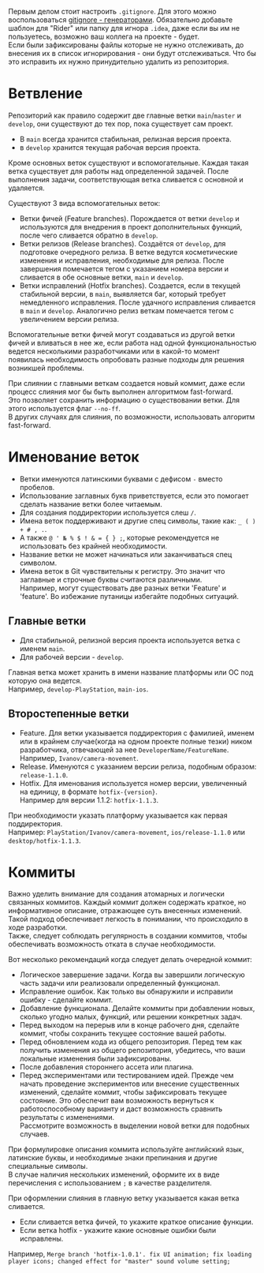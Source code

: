 Первым делом стоит настроить `.gitignore`. Для этого можно воспользоваться [gitignore - генераторами](https://www.toptal.com/developers/gitignore). Обязательно добавьте шаблон для "Rider" или папку для игнора `.idea`, даже если вы им не пользуетесь, возможно ваш коллега на проекте - будет.  
Если были зафиксированы файлы которые не нужно отслеживать, до внесения их в список игнорирования - они будут отслеживаться. Что бы это исправить их нужно принудительно удалить из репозитория.

# Ветвление

Репозиторий как правило содержит две главные ветки `main`/`master` и `develop`, они существуют до тех пор, пока существует сам проект.  
- В `main` всегда хранится стабильная, релизная версия проекта. 
- в `develop` хранится текущая рабочая версия проекта.

Кроме основных веток существуют и вспомогательные. Каждая такая ветка существует для работы над определенной задачей. После выполнения задачи, соответствующая ветка сливается с основной и удаляется.

Существуют 3 вида вспомогательных веток:
- Ветки фичей (Feature branches). Порождается от ветки `develop` и используются для внедрения в проект дополнительных функций, после чего сливается обратно в `develop`.
- Ветки релизов (Release branches). Создаётся от `develop`, для подготовке очередного релиза. В ветке ведутся косметические изменения и исправления, необходимые для релиза. После завершения помечается тегом с указанием номера версии и сливается в обе основные ветки, `main` и `develop`.
- Ветки исправлений (Hotfix branches). Создается, если в текущей стабильной версии, в `main`, выявляется баг, который требует немедленного исправления. После удачного исправления сливается в `main` и `develop`. Аналогично релиз веткам помечается тегом с увеличением версии релиза.

Вспомогательные ветки фичей могут создаваться из другой ветки фичей и вливаться в нее же, если работа над одной функциональностью ведется несколькими разработчиками или в какой-то момент появилась необходимость опробовать разные подходы для решения возникшей проблемы.

При слиянии с главными веткам создается новый коммит, даже если процесс слияния мог бы быть выполнен алгоритмом fast-forward.  
Это позволяет сохранить информацию о существовании ветки. Для этого используется флаг `--no-ff`.  
В других случаях для слияния, по возможности, использовать алгоритм fast-forward.

# Именование веток

- Ветки именуются латинскими буквами с дефисом `-` вместо пробелов.  
- Использование заглавных букв приветствуется, если это помогает сделать название ветки более читаемым.  
- Для создания поддиректории используется слеш `/`.  
- Имена веток поддерживают и другие спец символы, такие как: `_ ( ) + # , .`.  
- А также `@ ' № % $ ! & = { } ;`, которые рекомендуется не использовать без крайней необходимости.  
- Название ветки не может начинаться или заканчиваться спец символом.  
- Имена веток в Git чувствительны к регистру. Это значит что заглавные и строчные буквы считаются различными.  
Например, могут существовать две разных ветки 'Feature' и 'feature'. Во избежание путаницы избегайте подобных ситуаций.

## Главные ветки

- Для стабильной, релизной версия проекта используется ветка с именем `main`. 
- Для рабочей версии - `develop`.

Главная ветка может хранить в имени название платформы или ОС под которую она ведется.  
Например, `develop-PlayStation`, `main-ios`. 

## Второстепенные ветки

- Feature. Для ветки указывается поддиректория с фамилией, именем или в крайнем случае(когда на одном проекте полные тезки) ником разработчика, отвечающей за нее `DeveloperName/FeatureName`.  
Например, `Ivanov/camera-movement`.  
- Release. Именуются с указанием версии релиза, подобным образом: `release-1.1.0`.   
- Hotfix. Для именования используется номер версии, увеличенный на единицу, в формате `hotfix-{version}`.  
Например для версии 1.1.2: `hotfix-1.1.3`.

При необходимости указать платформу указывается как первая поддиректория.  
Например: `PlayStation/Ivanov/camera-movement`, `ios/release-1.1.0` или `desktop/hotfix-1.1.3`.

# Коммиты

Важно уделить внимание для создания атомарных и логически связанных коммитов. 
Каждый коммит должен содержать краткое, но информативное описание, отражающее суть внесенных изменений. 
Такой подход обеспечивает легкость в понимании, что происходило в ходе разработки.  
Также, следует соблюдать регулярность в создании коммитов, чтобы обеспечивать возможность отката в случае необходимости.

Вот несколько рекомендаций когда следует делать очередной коммит:

- Логическое завершение задачи. Когда вы завершили логическую часть задачи или реализовали определенный функционал.
- Исправление ошибок. Как только вы обнаружили и исправили ошибку - сделайте коммит.
- Добавление функционала. Делайте коммиты при добавлении новых, сколько угодно малых, функций, или решении конкретных задач.
- Перед выходом на перерыв или в конце рабочего дня, сделайте коммит, чтобы сохранить текущее состояние вашей работы.
- Перед обновлением кода из общего репозитория. Перед тем как получить изменения из общего репозитория, убедитесь, что ваши локальные изменения были зафиксированы.
- После добавления стороннего ассета или плагина.
- Перед экспериментами или тестированием идей. Прежде чем начать проведение экспериментов или внесение существенных изменений, сделайте коммит, чтобы зафиксировать текущее состояние. Это обеспечит вам возможность вернуться к работоспособному варианту и даст возможность сравнить результаты с изменениями.  
Рассмотрите возможность в выделении новой ветки для подобных случаев.

При формулировке описания коммита используйте английский язык, латинские буквы, и необходимые знаки препинания и другие специальные символы.  
В случае наличия нескольких изменений, оформите их в виде перечисления с использованием `;` в качестве разделителя.

При оформлении слияния в главную ветку указывается какая ветка сливается. 
- Если сливается ветка фичей, то укажите краткое описание функции.
- Если ветка hotfix - укажите какие основные ошибки были исправлены.

Например, `Merge branch 'hotfix-1.0.1'. fix UI animation; fix loading player icons; changed effect for "master" sound volume setting;`